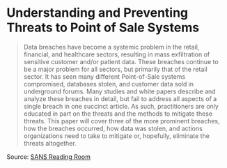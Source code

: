 Understanding and Preventing Threats to Point of Sale Systems
=====

>Data breaches have become a systemic problem in the retail, financial, and
healthcare sectors, resulting in mass exfiltration of sensitive customer and/or
patient data. These breaches continue to be a major problem for all sectors,
but primarily that of the retail sector. It has seen many different
Point-of-Sale systems compromised, databases stolen, and customer data sold in
underground forums. Many studies and white papers describe and analyze these
breaches in detail, but fail to address all aspects of a single breach in one
succinct article. As such, practitioners are only educated in part on the
threats and the methods to mitigate these threats. This paper will cover three
of the more prominent breaches, how the breaches occurred, how data was stolen,
and actions organizations need to take to mitigate or, hopefully, eliminate the
threats altogether. 

Source: [SANS Reading Room](https://www.sans.org/reading-room/whitepapers/analyst/understanding-preventing-threats-point-sale-systems-36332)
